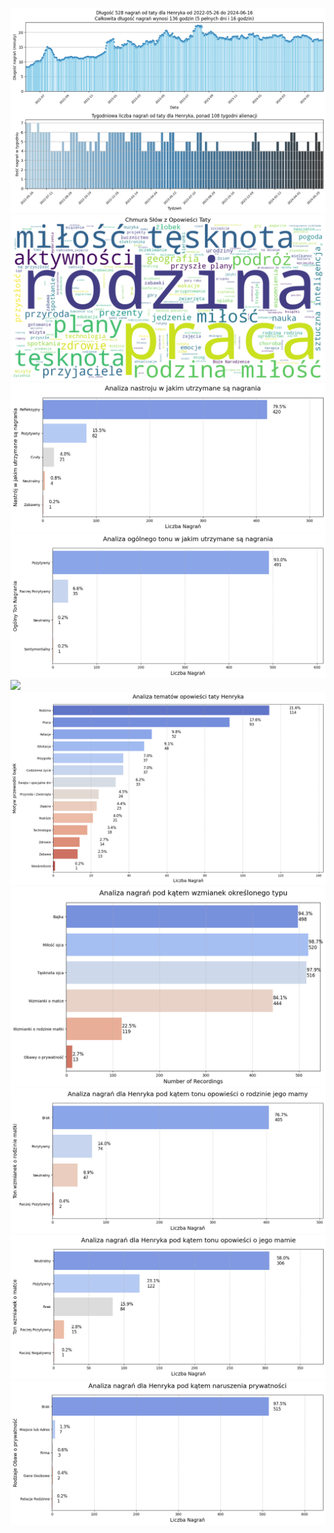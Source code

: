 

![](@attachments/1%20analiza-ilość%20i%20czas%20trwania%20nagrań%201.png)
![](@attachments/2%20analiza-wordcloud%201.png)
![](@attachments/3%20analiza-ogólny-nastrój-nagań%201.png)
![](@attachments/4%20analiza-ogólny-wydźwięk-nagrań%201.png)
![](@attachments/6%20analiza-tematów-bajek%201.png)
![](@attachments/5%20analiza-tematów-nagrań%201.png)
![](@attachments/6%20analiza-obecności-typów-treści%201.png)
![](@attachments/8%20analiza-wydźwięku-wzmianek-o-rodzinie-mamy%201.png)
![](@attachments/7%20analiza-wydźwięku-wzmianek-o-mamie%201.png)
![](@attachments/8%20analiza-naruszenia-prywatnosci%201.png)

